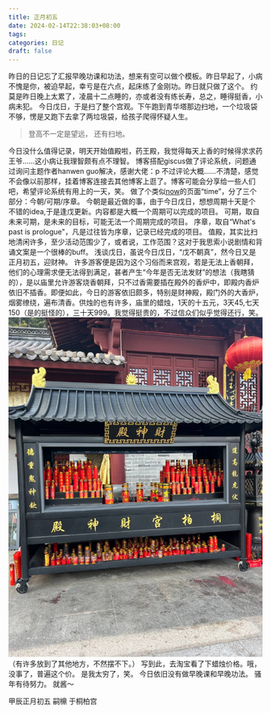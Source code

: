 ```yaml
---
title: 正月初五
date: 2024-02-14T22:38:03+08:00
tags: 
categories: 日记
draft: false
---
```

昨日的日记忘了汇报早晚功课和功法，想来有空可以做个模板。昨日早起了，小病不愧是你，被迫早起，幸亏是在六点，起床练了金刚功。昨日就只做了这个。
约莫是昨日晚上太累了，凌晨十二点睡的，亦或者没有练长寿，总之，睡得挺香，小病未犯。
今日戊日，于是扫了整个宫观。下午跑到青华塔那边扫地，一个垃圾袋不够，愣是又跑下去拿了两垃圾袋，给孩子爬得怀疑人生。
> 登高不一定是望远，
> 还有扫地。

今日没什么值得记录，明天开始值殿啦，药王殿，我觉得每天上香的时候得求求药王爷……这小病让我理智颇有点不理智。
博客搭配giscus做了评论系统，问题通过询问主题作者hanwen guo解决，感谢大佬：p
不过评论大概……不清楚，感觉不会像以前那样，挂着博客连接去其他博客上逛了。博客可能会分享给一些人们吧，希望评论系统有用上的一天，笑。
做了个类似[now](https://nownownow.com/about)的页面“time”，分了三个部分：今朝/可期/序章。
今朝是最近做的事，由于今日戊日，想想周期十天是个不错的idea,于是逢戊更新。内容都是大概一个周期可以完成的项目。
可期，取自未来可期，是未来的目标，可能无法一个周期完成的项目。
序章，取自“What's past is prologue"，凡是过往皆为序章，记录已经完成的项目。
值殿，其实比扫地清闲许多，至少活动范围少了，或者说，工作范围？这对于我思索小说剧情和背诵文案是一个很棒的buff。
浅谈戊日，虽说今日戊日，“戊不朝真”，然今日又是正月初五，迎财神。
许多游客便是因为这个习俗而来宫观，若是无法上香朝拜，他们的心理需求便无法得到满足，甚者产生“今年是否无法发财”的想法（我瞎猜的），是以庙里允许游客烧香朝拜，只不过香需要插在殿外的香炉中，即殿内香炉依旧不插香。即便如此，今日的游客依旧颇多，特别是财神殿，殿门外的大香炉，烟雾缭绕，遍布清香。供烛的也有许多，庙里的蜡烛，1天的十五元，3天45,七天150（是的挺怪的），三十天999。我觉得挺贵的，不过信众们似乎觉得还行，笑。
![image.png](https://raw.githubusercontent.com/luo029/blogimage/main/24%200214%20224107.png)
（有许多放到了其他地方，不然摆不下。）
写到此，去淘宝看了下蜡烛价格。哦，没事了，普遍这个价。
是我太穷了，笑。
今日依旧没有做早晚课和早晚功法。
骚年有待努力。
就酱～

甲辰正月初五
嗣檙 于桐柏宫